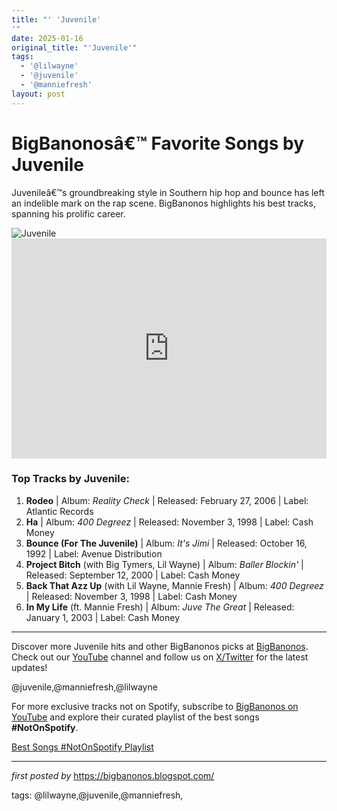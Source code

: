 ```yaml
---
title: "' 'Juvenile'
'"
date: 2025-01-16
original_title: "'Juvenile'"
tags:
  - '@lilwayne'
  - '@juvenile'
  - '@manniefresh'
layout: post
---
```

<!-- Title of the Post -->
<h1>BigBanonosâ€™ Favorite Songs by Juvenile</h1> <!-- Introductory Text -->
<p>Juvenileâ€™s groundbreaking style in Southern hip hop and bounce has left an indelible mark on the rap scene. BigBanonos highlights his best tracks, spanning his prolific career.</p> <!-- Featured Image -->
<div> <img src="https://i.ytimg.com/vi/WpQrAbkM3dI/hq720.jpg?sqp=-oaymwEhCK4FEIIDSFryq4qpAxMIARUAAAAAGAElAADIQj0AgKJD&rs=AOn4CLB10F78_9UztBC-Rj2P8U-A69h_PQ" alt="Juvenile">
</div> <!-- Spotify Embed -->
<div> <iframe src="https://open.spotify.com/embed/playlist/3bcdD42d1y4TpLHSX2mP7N?utm_source=generator" width="100%" height="352" frameBorder="0" allowfullscreen="" allow="autoplay; clipboard-write; encrypted-media; fullscreen; picture-in-picture" loading="lazy"></iframe>
</div> <!-- Song Information -->
<h3>Top Tracks by Juvenile:</h3>
<ol> <li><strong>Rodeo</strong> | Album: <em>Reality Check</em> | Released: February 27, 2006 | Label: Atlantic Records</li> <li><strong>Ha</strong> | Album: <em>400 Degreez</em> | Released: November 3, 1998 | Label: Cash Money</li> <li><strong>Bounce (For The Juvenile)</strong> | Album: <em>It's Jimi</em> | Released: October 16, 1992 | Label: Avenue Distribution</li> <li><strong>Project Bitch</strong> (with Big Tymers, Lil Wayne) | Album: <em>Baller Blockin'</em> | Released: September 12, 2000 | Label: Cash Money</li> <li><strong>Back That Azz Up</strong> (with Lil Wayne, Mannie Fresh) | Album: <em>400 Degreez</em> | Released: November 3, 1998 | Label: Cash Money</li> <li><strong>In My Life</strong> (ft. Mannie Fresh) | Album: <em>Juve The Great</em> | Released: January 1, 2003 | Label: Cash Money</li>
</ol> <!-- Footer Links -->
<hr />
<p>Discover more Juvenile hits and other BigBanonos picks at <a href="https://bigbanonos.blogspot.com/" target="_blank">BigBanonos</a>. Check out our <a href="https://www.youtube.com/@BigBanonos" target="_blank">YouTube</a> channel and follow us on <a href="https://x.com/bigbanonos" target="_blank">X/Twitter</a> for the latest updates!</p> <!-- Tags -->
<p>@juvenile,@manniefresh,@lilwayne</p>


<!--Subscribe and Playlist Links-->
<div>
    <p>For more exclusive tracks not on Spotify, subscribe to <a href="https://www.youtube.com/@BigBanonos" target="_blank">BigBanonos on YouTube</a> and explore their curated playlist of the best songs <strong>#NotOnSpotify</strong>.</p>
    <p><a href="https://www.youtube.com/playlist?list=PLtuNtuTatqI0kFahUCbtbfenC_ET5O_tr" target="_blank">Best Songs #NotOnSpotify Playlist<br /></a></p></div>

<hr />

<p><em>first posted by</em> <a href="https://bigbanonos.blogspot.com/" rel="noopener" target="_new">https://bigbanonos.blogspot.com/</a></p>

<p>tags: @lilwayne,@juvenile,@manniefresh,</p>
